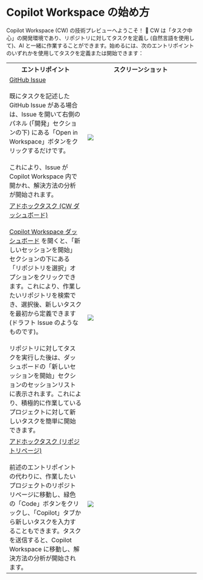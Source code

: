 # Copilot Workspace の始め方

Copilot Workspace (CW) の技術プレビューへようこそ！ 👋 CW は「タスク中心」の開発環境であり、リポジトリに対してタスクを定義し (自然言語を使用して)、AI と一緒に作業することができます。始めるには、次のエントリポイントのいずれかを使用してタスクを定義または開始できます：

<table>
   <tr>
      <th width="300px">エントリポイント</th>
      <th width="600px">スクリーンショット</th>
   </tr>
   <tr>
      <td>
         <ins>GitHub Issue</ins><br /><br />既にタスクを記述した GitHub Issue がある場合は、Issue を開いて右側のパネル (「開発」セクションの下) にある「Open in Workspace」ボタンをクリックするだけです。<br /><br />これにより、Issue が Copilot Workspace 内で開かれ、解決方法の分析が開始されます。
      </td>
      <td>
         <img src="https://github.com/user-attachments/assets/217ab007-2847-4696-9181-d9220bafcf1a" />
      </td>
   </tr>
   <tr>
      <td>
         <ins>アドホックタスク (CW ダッシュボード)</ins><br /><br /><a href="https://copilot-workspace.githubnext.com">Copilot Workspace ダッシュボード</a> を開くと、「新しいセッションを開始」セクションの下にある「リポジトリを選択」オプションをクリックできます。これにより、作業したいリポジトリを検索でき、選択後、新しいタスクを最初から定義できます (ドラフト Issue のようなものです)。<br /><br />リポジトリに対してタスクを実行した後は、ダッシュボードの「新しいセッションを開始」セクションのセッションリストに表示されます。これにより、積極的に作業しているプロジェクトに対して新しいタスクを簡単に開始できます。
      </td>
      <td>
         <img src="https://github.com/user-attachments/assets/df7f02c0-dd00-463e-93d8-8cca9ae80911" />
      </td>
   </tr>
   <tr>
      <td>
         <ins>アドホックタスク (リポジトリページ)</ins><br /><br />前述のエントリポイントの代わりに、作業したいプロジェクトのリポジトリページに移動し、緑色の「Code」ボタンをクリックし、「Copilot」タブから新しいタスクを入力することもできます。タスクを送信すると、Copilot Workspace に移動し、解決方法の分析が開始されます。
      </td>
      <td>
         <img src="https://github.com/user-attachments/assets/805d33b3-5a60-4841-b9b1-0b10fe781259" />
      </td>
   </tr>
</table>
